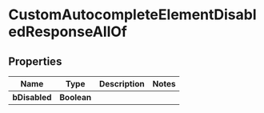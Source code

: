 

# CustomAutocompleteElementDisabledResponseAllOf

## Properties

Name | Type | Description | Notes
------------ | ------------- | ------------- | -------------
**bDisabled** | **Boolean** |  | 




